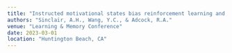 ```yaml
---
title: "Instructed motivational states bias reinforcement learning and memory formation."
authors: "Sinclair, A.H., Wang, Y.C., & Adcock, R.A."
venue: "Learning & Memory Conference"
date: 2023-03-01
location: "Huntington Beach, CA"
---
```

